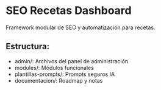 # SEO Recetas Dashboard

Framework modular de SEO y automatización para recetas.

## Estructura:
- admin/: Archivos del panel de administración
- modules/: Módulos funcionales
- plantillas-prompts/: Prompts seguros IA
- documentacion/: Roadmap y notas